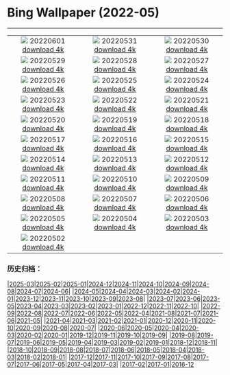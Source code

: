 # Bing Wallpaper (2022-05)
**************
| | | |
| :----: | :----: | :----: |
| ![](https://www.bing.com/th?id=OHR.MarovoLagoon_EN-IN3548072328_1920x1080.jpg) 20220601 [download 4k](https://www.bing.com/th?id=OHR.MarovoLagoon_EN-IN3548072328_UHD.jpg) | ![](https://www.bing.com/th?id=OHR.ParrotDay_EN-IN3027310580_1920x1080.jpg) 20220531 [download 4k](https://www.bing.com/th?id=OHR.ParrotDay_EN-IN3027310580_UHD.jpg) | ![](https://www.bing.com/th?id=OHR.AlbionFalls_EN-IN4575091088_1920x1080.jpg) 20220530 [download 4k](https://www.bing.com/th?id=OHR.AlbionFalls_EN-IN4575091088_UHD.jpg) |
| ![](https://www.bing.com/th?id=OHR.HyaliteCreek_EN-IN2121161508_1920x1080.jpg) 20220529 [download 4k](https://www.bing.com/th?id=OHR.HyaliteCreek_EN-IN2121161508_UHD.jpg) | ![](https://www.bing.com/th?id=OHR.PurnululuNP_EN-IN1554741416_1920x1080.jpg) 20220528 [download 4k](https://www.bing.com/th?id=OHR.PurnululuNP_EN-IN1554741416_UHD.jpg) | ![](https://www.bing.com/th?id=OHR.MarinHeadlands_EN-IN9638324238_1920x1080.jpg) 20220527 [download 4k](https://www.bing.com/th?id=OHR.MarinHeadlands_EN-IN9638324238_UHD.jpg) |
| ![](https://www.bing.com/th?id=OHR.Monteverde_EN-IN9113771982_1920x1080.jpg) 20220526 [download 4k](https://www.bing.com/th?id=OHR.Monteverde_EN-IN9113771982_UHD.jpg) | ![](https://www.bing.com/th?id=OHR.Alhambra_EN-IN4440324166_1920x1080.jpg) 20220525 [download 4k](https://www.bing.com/th?id=OHR.Alhambra_EN-IN4440324166_UHD.jpg) | ![](https://www.bing.com/th?id=OHR.KornatiNP_EN-IN3978976949_1920x1080.jpg) 20220524 [download 4k](https://www.bing.com/th?id=OHR.KornatiNP_EN-IN3978976949_UHD.jpg) |
| ![](https://www.bing.com/th?id=OHR.RedBellied_EN-IN3589958501_1920x1080.jpg) 20220523 [download 4k](https://www.bing.com/th?id=OHR.RedBellied_EN-IN3589958501_UHD.jpg) | ![](https://www.bing.com/th?id=OHR.ZebraEgret_EN-IN7526942081_1920x1080.jpg) 20220522 [download 4k](https://www.bing.com/th?id=OHR.ZebraEgret_EN-IN7526942081_UHD.jpg) | ![](https://www.bing.com/th?id=OHR.TigerKanhaNP_EN-IN2102449730_1920x1080.jpg) 20220521 [download 4k](https://www.bing.com/th?id=OHR.TigerKanhaNP_EN-IN2102449730_UHD.jpg) |
| ![](https://www.bing.com/th?id=OHR.ApisMellifera_EN-IN4376650859_1920x1080.jpg) 20220520 [download 4k](https://www.bing.com/th?id=OHR.ApisMellifera_EN-IN4376650859_UHD.jpg) | ![](https://www.bing.com/th?id=OHR.GlassBridge_EN-IN7241834675_1920x1080.jpg) 20220519 [download 4k](https://www.bing.com/th?id=OHR.GlassBridge_EN-IN7241834675_UHD.jpg) | ![](https://www.bing.com/th?id=OHR.KansasPrairiefire_EN-IN6795178497_1920x1080.jpg) 20220518 [download 4k](https://www.bing.com/th?id=OHR.KansasPrairiefire_EN-IN6795178497_UHD.jpg) |
| ![](https://www.bing.com/th?id=OHR.SaltPondsMaras_EN-IN6340913672_1920x1080.jpg) 20220517 [download 4k](https://www.bing.com/th?id=OHR.SaltPondsMaras_EN-IN6340913672_UHD.jpg) | ![](https://www.bing.com/th?id=OHR.MahabodhiTempleIndia_EN-IN6354793486_1920x1080.jpg) 20220516 [download 4k](https://www.bing.com/th?id=OHR.MahabodhiTempleIndia_EN-IN6354793486_UHD.jpg) | ![](https://www.bing.com/th?id=OHR.BerninaBloodMoon_EN-IN5529433004_1920x1080.jpg) 20220515 [download 4k](https://www.bing.com/th?id=OHR.BerninaBloodMoon_EN-IN5529433004_UHD.jpg) |
| ![](https://www.bing.com/th?id=OHR.WindmillDay_EN-IN4806716529_1920x1080.jpg) 20220514 [download 4k](https://www.bing.com/th?id=OHR.WindmillDay_EN-IN4806716529_UHD.jpg) | ![](https://www.bing.com/th?id=OHR.MaasaiGiraffe_EN-IN4369685509_1920x1080.jpg) 20220513 [download 4k](https://www.bing.com/th?id=OHR.MaasaiGiraffe_EN-IN4369685509_UHD.jpg) | ![](https://www.bing.com/th?id=OHR.RedCross_EN-IN2354180972_1920x1080.jpg) 20220512 [download 4k](https://www.bing.com/th?id=OHR.RedCross_EN-IN2354180972_UHD.jpg) |
| ![](https://www.bing.com/th?id=OHR.OiaVillage_EN-IN1858544024_1920x1080.jpg) 20220511 [download 4k](https://www.bing.com/th?id=OHR.OiaVillage_EN-IN1858544024_UHD.jpg) | ![](https://www.bing.com/th?id=OHR.GiffordPinchot_EN-IN6576123216_1920x1080.jpg) 20220510 [download 4k](https://www.bing.com/th?id=OHR.GiffordPinchot_EN-IN6576123216_UHD.jpg) | ![](https://www.bing.com/th?id=OHR.JaisalmerFort_EN-IN6142628819_1920x1080.jpg) 20220509 [download 4k](https://www.bing.com/th?id=OHR.JaisalmerFort_EN-IN6142628819_UHD.jpg) |
| ![](https://www.bing.com/th?id=OHR.MomJoey_EN-IN5604117367_1920x1080.jpg) 20220508 [download 4k](https://www.bing.com/th?id=OHR.MomJoey_EN-IN5604117367_UHD.jpg) | ![](https://www.bing.com/th?id=OHR.SwedishAntenna_EN-IN4771356380_1920x1080.jpg) 20220507 [download 4k](https://www.bing.com/th?id=OHR.SwedishAntenna_EN-IN4771356380_UHD.jpg) | ![](https://www.bing.com/th?id=OHR.HertfordshireBluebells_EN-IN5252712174_1920x1080.jpg) 20220506 [download 4k](https://www.bing.com/th?id=OHR.HertfordshireBluebells_EN-IN5252712174_UHD.jpg) |
| ![](https://www.bing.com/th?id=OHR.JaliscoAgave_EN-IN1869173257_1920x1080.jpg) 20220505 [download 4k](https://www.bing.com/th?id=OHR.JaliscoAgave_EN-IN1869173257_UHD.jpg) | ![](https://www.bing.com/th?id=OHR.WadiRum_EN-IN1433063472_1920x1080.jpg) 20220504 [download 4k](https://www.bing.com/th?id=OHR.WadiRum_EN-IN1433063472_UHD.jpg) | ![](https://www.bing.com/th?id=OHR.DuckHen_EN-IN0949223991_1920x1080.jpg) 20220503 [download 4k](https://www.bing.com/th?id=OHR.DuckHen_EN-IN0949223991_UHD.jpg) |
| ![](https://www.bing.com/th?id=OHR.TajMahalSky_EN-IN2591010322_1920x1080.jpg) 20220502 [download 4k](https://www.bing.com/th?id=OHR.TajMahalSky_EN-IN2591010322_UHD.jpg) |  |  |

### 历史归档：

|[2025-03](2025-03/2025-03.md)|[2025-02](2025-02/2025-02.md)|[2025-01](2025-01/2025-01.md)|[2024-12](2024-12/2024-12.md)|[2024-11](2024-11/2024-11.md)|[2024-10](2024-10/2024-10.md)|[2024-09](2024-09/2024-09.md)|[2024-08](2024-08/2024-08.md)|[2024-07](2024-07/2024-07.md)|[2024-06](2024-06/2024-06.md)|
|[2024-05](2024-05/2024-05.md)|[2024-04](2024-04/2024-04.md)|[2024-03](2024-03/2024-03.md)|[2024-02](2024-02/2024-02.md)|[2024-01](2024-01/2024-01.md)|[2023-12](2023-12/2023-12.md)|[2023-11](2023-11/2023-11.md)|[2023-10](2023-10/2023-10.md)|[2023-09](2023-09/2023-09.md)|[2023-08](2023-08/2023-08.md)|
|[2023-07](2023-07/2023-07.md)|[2023-06](2023-06/2023-06.md)|[2023-05](2023-05/2023-05.md)|[2023-04](2023-04/2023-04.md)|[2023-03](2023-03/2023-03.md)|[2023-02](2023-02/2023-02.md)|[2023-01](2023-01/2023-01.md)|[2022-12](2022-12/2022-12.md)|[2022-11](2022-11/2022-11.md)|[2022-10](2022-10/2022-10.md)|
|[2022-09](2022-09/2022-09.md)|[2022-08](2022-08/2022-08.md)|[2022-07](2022-07/2022-07.md)|[2022-06](2022-06/2022-06.md)|[2022-05](2022-05/2022-05.md)|[2022-04](2022-04/2022-04.md)|[2021-08](2021-08/2021-08.md)|[2021-07](2021-07/2021-07.md)|[2021-06](2021-06/2021-06.md)|[2021-05](2021-05/2021-05.md)|
|[2021-04](2021-04/2021-04.md)|[2021-03](2021-03/2021-03.md)|[2021-02](2021-02/2021-02.md)|[2021-01](2021-01/2021-01.md)|[2020-12](2020-12/2020-12.md)|[2020-11](2020-11/2020-11.md)|[2020-10](2020-10/2020-10.md)|[2020-09](2020-09/2020-09.md)|[2020-08](2020-08/2020-08.md)|[2020-07](2020-07/2020-07.md)|
|[2020-06](2020-06/2020-06.md)|[2020-05](2020-05/2020-05.md)|[2020-04](2020-04/2020-04.md)|[2020-03](2020-03/2020-03.md)|[2020-02](2020-02/2020-02.md)|[2020-01](2020-01/2020-01.md)|[2019-12](2019-12/2019-12.md)|[2019-11](2019-11/2019-11.md)|[2019-10](2019-10/2019-10.md)|[2019-09](2019-09/2019-09.md)|
|[2019-08](2019-08/2019-08.md)|[2019-07](2019-07/2019-07.md)|[2019-06](2019-06/2019-06.md)|[2019-05](2019-05/2019-05.md)|[2019-04](2019-04/2019-04.md)|[2019-03](2019-03/2019-03.md)|[2019-02](2019-02/2019-02.md)|[2019-01](2019-01/2019-01.md)|[2018-12](2018-12/2018-12.md)|[2018-11](2018-11/2018-11.md)|
|[2018-10](2018-10/2018-10.md)|[2018-09](2018-09/2018-09.md)|[2018-08](2018-08/2018-08.md)|[2018-07](2018-07/2018-07.md)|[2018-06](2018-06/2018-06.md)|[2018-05](2018-05/2018-05.md)|[2018-04](2018-04/2018-04.md)|[2018-03](2018-03/2018-03.md)|[2018-02](2018-02/2018-02.md)|[2018-01](2018-01/2018-01.md)|
|[2017-12](2017-12/2017-12.md)|[2017-11](2017-11/2017-11.md)|[2017-10](2017-10/2017-10.md)|[2017-09](2017-09/2017-09.md)|[2017-08](2017-08/2017-08.md)|[2017-07](2017-07/2017-07.md)|[2017-06](2017-06/2017-06.md)|[2017-05](2017-05/2017-05.md)|[2017-04](2017-04/2017-04.md)|[2017-03](2017-03/2017-03.md)|
|[2017-02](2017-02/2017-02.md)|[2017-01](2017-01/2017-01.md)|[2016-12](2016-12/2016-12.md)